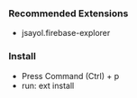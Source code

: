 ### Recommended Extensions

-   jsayol.firebase-explorer

### Install

-   Press Command (Ctrl) + p
-   run: ext install <extname>
